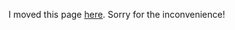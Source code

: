 I moved this page [here](https://turksmathstuff.github.io/calcab.html).  Sorry for the inconvenience!
